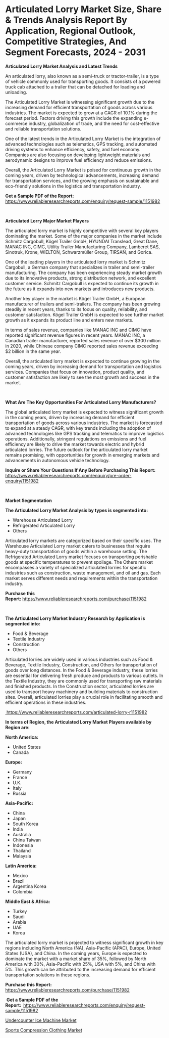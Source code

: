 <p><h1>Articulated Lorry Market Size, Share & Trends Analysis Report By Application, Regional Outlook, Competitive Strategies, And Segment Forecasts, 2024 - 2031</h1></p><p><strong>Articulated Lorry Market Analysis and Latest Trends</strong></p>
<p><p>An articulated lorry, also known as a semi-truck or tractor-trailer, is a type of vehicle commonly used for transporting goods. It consists of a powered truck cab attached to a trailer that can be detached for loading and unloading. </p><p>The Articulated Lorry Market is witnessing significant growth due to the increasing demand for efficient transportation of goods across various industries. The market is expected to grow at a CAGR of 10.1% during the forecast period. Factors driving this growth include the expanding e-commerce industry, globalization of trade, and the need for cost-effective and reliable transportation solutions.</p><p>One of the latest trends in the Articulated Lorry Market is the integration of advanced technologies such as telematics, GPS tracking, and automated driving systems to enhance efficiency, safety, and fuel economy. Companies are also focusing on developing lightweight materials and aerodynamic designs to improve fuel efficiency and reduce emissions.</p><p>Overall, the Articulated Lorry Market is poised for continuous growth in the coming years, driven by technological advancements, increasing demand for transportation services, and the growing emphasis on sustainable and eco-friendly solutions in the logistics and transportation industry.</p></p>
<p><strong>Get a Sample PDF of the Report:&nbsp;</strong> <a href="https://www.reliableresearchreports.com/enquiry/request-sample/1151982">https://www.reliableresearchreports.com/enquiry/request-sample/1151982</a></p>
<p>&nbsp;</p>
<p><strong>Articulated Lorry Major Market Players</strong></p>
<p><p>The articulated lorry market is highly competitive with several key players dominating the market. Some of the major companies in the market include Schmitz Cargobull, Kögel Trailer GmbH, HYUNDAI Translead, Great Dane, MANAC INC, CIMC, Utility Trailer Manufacturing Company, Lamberet SAS, Sinotruk, Krone, WIELTON, Schwarzmüller Group, TIRSAN, and Gorica.</p><p>One of the leading players in the articulated lorry market is Schmitz Cargobull, a German company that specializes in trailer and semi-trailer manufacturing. The company has been experiencing steady market growth due to its innovative products, strong distribution network, and excellent customer service. Schmitz Cargobull is expected to continue its growth in the future as it expands into new markets and introduces new products.</p><p>Another key player in the market is Kögel Trailer GmbH, a European manufacturer of trailers and semi-trailers. The company has been growing steadily in recent years, thanks to its focus on quality, reliability, and customer satisfaction. Kögel Trailer GmbH is expected to see further market growth as it expands its product line and enters new markets.</p><p>In terms of sales revenue, companies like MANAC INC and CIMC have reported significant revenue figures in recent years. MANAC INC, a Canadian trailer manufacturer, reported sales revenue of over $300 million in 2020, while Chinese company CIMC reported sales revenue exceeding $2 billion in the same year.</p><p>Overall, the articulated lorry market is expected to continue growing in the coming years, driven by increasing demand for transportation and logistics services. Companies that focus on innovation, product quality, and customer satisfaction are likely to see the most growth and success in the market.</p></p>
<p>&nbsp;</p>
<p><strong>What Are The Key Opportunities For Articulated Lorry Manufacturers?</strong></p>
<p><p>The global articulated lorry market is expected to witness significant growth in the coming years, driven by increasing demand for efficient transportation of goods across various industries. The market is forecasted to expand at a steady CAGR, with key trends including the adoption of advanced technologies like GPS tracking and telematics to improve logistics operations. Additionally, stringent regulations on emissions and fuel efficiency are likely to drive the market towards electric and hybrid articulated lorries. The future outlook for the articulated lorry market remains promising, with opportunities for growth in emerging markets and advancements in autonomous vehicle technology.</p></p>
<p><strong>Inquire or Share Your Questions If Any Before Purchasing This Report:</strong> <a href="https://www.reliableresearchreports.com/enquiry/pre-order-enquiry/1151982">https://www.reliableresearchreports.com/enquiry/pre-order-enquiry/1151982</a></p>
<p>&nbsp;</p>
<p><strong>Market Segmentation</strong></p>
<p><strong>The Articulated Lorry Market Analysis by types is segmented into:</strong></p>
<p><ul><li>Warehouse Articulated Lorry</li><li>Refrigerated Articulated Lorry</li><li>Others</li></ul></p>
<p><p>Articulated lorry markets are categorized based on their specific uses. The Warehouse Articulated Lorry market caters to businesses that require heavy-duty transportation of goods within a warehouse setting. The Refrigerated Articulated Lorry market focuses on transporting perishable goods at specific temperatures to prevent spoilage. The Others market encompasses a variety of specialized articulated lorries for specific industries such as construction, waste management, and oil and gas. Each market serves different needs and requirements within the transportation industry.</p></p>
<p><strong>Purchase this Report:&nbsp;</strong><a href="https://www.reliableresearchreports.com/purchase/1151982">https://www.reliableresearchreports.com/purchase/1151982</a></p>
<p>&nbsp;</p>
<p><strong>The Articulated Lorry Market Industry Research by Application is segmented into:</strong></p>
<p><ul><li>Food & Beverage</li><li>Textile Industry</li><li>Construction</li><li>Others</li></ul></p>
<p><p>Articulated lorries are widely used in various industries such as Food & Beverage, Textile Industry, Construction, and Others for transportation of goods over long distances. In the Food & Beverage industry, these lorries are essential for delivering fresh produce and products to various outlets. In the Textile Industry, they are commonly used for transporting raw materials and finished products. In the Construction sector, articulated lorries are used to transport heavy machinery and building materials to construction sites. Overall, articulated lorries play a crucial role in facilitating smooth and efficient operations in these industries.</p></p>
<p><a href="https://www.reliableresearchreports.com/articulated-lorry-r1151982">&nbsp;https://www.reliableresearchreports.com/articulated-lorry-r1151982</a></p>
<p><strong>In terms of Region, the Articulated Lorry Market Players available by Region are:</strong></p>
<p>
    <p> <strong> North America: </strong>
        <ul>
            <li>United States</li>
            <li>Canada</li>
        </ul>
        </p> 
    <p> <strong> Europe: </strong>
        <ul>
            <li>Germany</li>
            <li>France</li>
            <li>U.K.</li>
            <li>Italy</li>
            <li>Russia</li>
        </ul>
        </p> 
    <p> <strong> Asia-Pacific: </strong>
        <ul>
            <li>China</li>
            <li>Japan</li>
            <li>South Korea</li>
            <li>India</li>
            <li>Australia</li>
            <li>China Taiwan</li>
            <li>Indonesia</li>
            <li>Thailand</li>
            <li>Malaysia</li>
        </ul>
        </p> 
    <p> <strong> Latin America: </strong>
        <ul>
            <li>Mexico</li>
            <li>Brazil</li>
            <li>Argentina Korea</li>
            <li>Colombia</li>
        </ul>
        </p> 
    <p> <strong> Middle East & Africa: </strong>
        <ul>
            <li>Turkey</li>
            <li>Saudi</li>
            <li>Arabia</li>
            <li>UAE</li>
            <li>Korea</li>
        </ul>
    </p>
    </p>
<p><p>The articulated lorry market is projected to witness significant growth in key regions including North America (NA), Asia-Pacific (APAC), Europe, United States (USA), and China. In the coming years, Europe is expected to dominate the market with a market share of 35%, followed by North America with 30%, Asia-Pacific with 25%, USA with 5%, and China with 5%. This growth can be attributed to the increasing demand for efficient transportation solutions in these regions.</p></p>
<p><strong>Purchase this Report: </strong><a href="https://www.reliableresearchreports.com/purchase/1151982">https://www.reliableresearchreports.com/purchase/1151982</a></p>
<p>&nbsp;<strong>Get a Sample PDF of the Report:&nbsp;&nbsp;</strong><a href="https://www.reliableresearchreports.com/enquiry/request-sample/1151982">https://www.reliableresearchreports.com/enquiry/request-sample/1151982</a></p>
<p><strong></strong></p>
<p><p><a href="https://github.com/AKSHATREPORTPRIME/Market-Research-Report-List-5/blob/main/undercounter-ice-machine-market.md">Undercounter Ice Machine Market</a></p><p><a href="https://view.publitas.com/reportprime-1/global-sports-compression-clothing-market-opportunities-and-forecast-for-period-from-2024-to-2031/">Sports Compression Clothing Market</a></p></p>